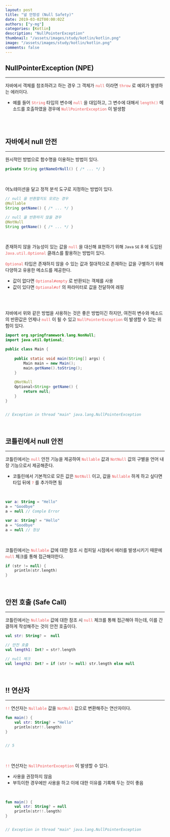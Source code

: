 ```yaml
---
layout: post
title: "널 안정성 (Null Safety)"
date: 2019-03-02T00:00:02Z
authors: ["y-mg"]
categories: [Kotlin]
description: "NullPointerException"
thumbnail: "/assets/images/study/kotlin/kotlin.png"
image: "/assets/images/study/kotlin/kotlin.png"
comments: false
---
```


## NullPointerException (NPE)
***
자바에서 객체를 참조하려고 하는 경우 그 객체가 <code style="color: #eb5657;">null</code> 이라면 <code style="color: #eb5657;">throw</code> 로 예외가 발생하는 에러이다.
- 예를 들어 <code style="color: #eb5657;">String</code> 타입의 변수에 <code style="color: #eb5657;">null</code> 을 대입하고, 그 변수에 대해서 <code style="color: #eb5657;">length()</code> 메소드를 호출하였을 경우에 <code style="color: #eb5657;">NullPointerException</code> 이 발생함
<br/>
<br/>



## 자바에서 null 안전
***
원시적인 방법으로 함수명을 이용하는 방법이 있다.
<br/>

```java
private String getNameOrNull() { /* ... */ }
```
<br/>

어노테이션을 달고 정적 분석 도구로 지정하는 방법이 있다.
<br/>

```java
// null 을 반환할지도 모르는 경우
@Nullable 
String getName() { /* ... */ }

// null 을 반환하지 않을 경우
@NotNull 
String getName() { /* ... */ }
```
<br/>

존재하지 않을 가능성이 있는 값을 <code style="color: #eb5657;">null</code> 을 대신해 표현하기 위해 `Java` `SE` 8 에 도입된 <code style="color: #eb5657;">Java.util.Optional</code> 클래스를 활용하는 방법이 있다.
<br/>

<code style="color: #eb5657;">Optional</code> 타입은 존재하지 않을 수 있는 값과 절대적으로 존재하는 값을 구별하기 위해 다양하고 유용한 메소드를 제공한다.
- 값이 없다면 <code style="color: #eb5657;">Optional#empty</code> 로 반환되는 객체를 사용
- 값이 있다면 <code style="color: #eb5657;">Optional#of</code> 의 파라미터로 값을 전달하여 래핑
<br/>
<br/>

자바에서 위와 같은 방법을 사용하는 것은 좋은 방법이긴 하지만, 여전히 변수와 메소드의 반환값은 언제나 <code style="color: #eb5657;">null</code> 이 될 수 있고 <code style="color: #eb5657;">NullPointerException</code> 이 발생할 수 있는 위험이 있다.
<br/>

```java
import org.springframework.lang.NonNull;
import java.util.Optional;

public class Main {
    
    public static void main(String[] args) {
        Main main = new Main();
        main.getName().toString();
    }
    
    @NotNull
    Optional<String> getName() {
        return null;
    }
}


// Exception in thread "main" java.lang.NullPointerException
```
<br/>



## 코틀린에서 null 안전
***
코틀린에서는 <code style="color: #eb5657;">null</code> 안전 기능을 제공하여 <code style="color: #eb5657;">Nullable</code> 값과 <code style="color: #eb5657;">NotNull</code> 값의 구별을 언어 내장 기능으로서 제공해준다.
- 코틀린에서 기본적으로 모든 값은 <code style="color: #eb5657;">NotNull</code> 이고, 값을 <code style="color: #eb5657;">Nullable</code> 하게 하고 싶다면 타입 뒤에 <code style="color: #eb5657;">?</code> 를 추가하면 됨
<br/>

```kotlin
var a: String = "Hello"
a = "Goodbye"
a = null // Comple Error
```

```kotlin
var a: String? = "Hello"
a = "Goodbye"
a = null // 정상
```
<br/>

코틀린에서는 <code style="color: #eb5657;">Nullable</code> 값에 대한 참조 시 컴피일 시점에서 에러를 발생시키기 때문에 <code style="color: #eb5657;">null</code> 체크를 통해 접근해야한다.

```kotlin
if (str != null) {
    println(str.length)
}
```
<br/>



## 안전 호출 (Safe Call)
***
코틀린에서는 <code style="color: #eb5657;">Nullable</code> 값에 대한 참조 시 <code style="color: #eb5657;">null</code> 체크를 통해 접근해야 하는데, 이를 간결하게 작성해주는 것이 안전 호출이다.
<br/>

```kotlin
val str: String? =  null

// 안전 호출
val length1: Int? = str?.length

// null 체크
val length2: Int? = if (str != null) str.length else null
```
<br/>



## !! 연산자
***
<code style="color: #eb5657;">!!</code> 연산자는 <code style="color: #eb5657;">Nullable</code> 값을  <code style="color: #eb5657;">NotNull</code> 값으로 변환해주는 연산자이다.
<br/>

```kotlin
fun main() {
    val str: String? = "Hello"
    println(str!!.length)
}


// 5
```
<br/>

<code style="color: #eb5657;">!!</code> 연산자는 <code style="color: #eb5657;">NullPointerException</code> 이 발생할 수 있다.
- 사용을 권장하지 않음
- 부득이한 경우에만 사용을 하고 이에 대한 이유를 기록해 두는 것이 좋음
<br/>

```kotlin
fun main() {
    val str: String? = null
    println(str!!.length)
}


// Exception in thread "main" java.lang.NullPointerException
```